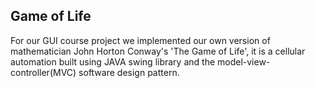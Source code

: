 ## Game of Life

For our GUI course project we implemented our own version of mathematician John Horton Conway's 'The Game of Life', it is a cellular automation built using JAVA swing library and the model-view-controller(MVC) software design pattern.
